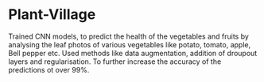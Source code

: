 # Plant-Village
Trained CNN models, to predict the health of the vegetables and fruits by analysing the leaf photos of various vegetables like potato, tomato, apple, Bell pepper etc. Used methods like data augmentation, addition of droupout layers and regularisation. To further increase the accuracy of the predictions ot over 99%.


